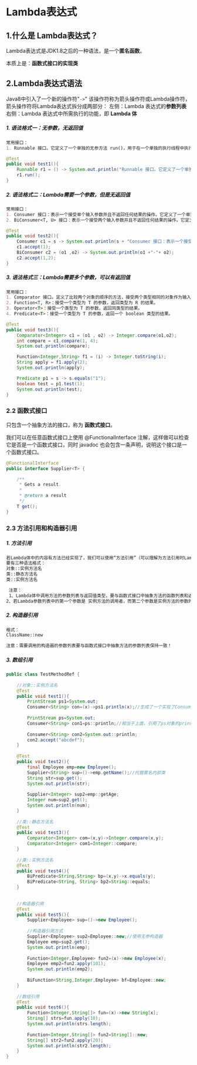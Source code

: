 # Lambda表达式



## **1.什么是 Lambda表达式**？

Lambda表达式是JDK1.8之后的一种语法，是一个**匿名函数**。

本质上是：**函数式接口的实现类**



## 2.**Lambda表达式语法**

Java8中引入了一个新的操作符"`->`" 该操作符称为箭头操作符或Lambda操作符，箭头操作符将Lambda表达式拆分成两部分：
左侧：Lambda 表达式的**参数列表**
右侧：Lambda 表达式中所需执行的功能，即 **Lambda 体**



##### 1. 语法格式一：无参数，无返回值

```markdown
常用接口：
1. Runnable 接口。它定义了一个单独的无参方法 run()，用于在一个单独的执行线程中执行某些操作或任务。
```

````java
@Test
public void test1(){
    Runnable r1 = () -> System.out.println("Runnable 接口。它定义了一个单独的无参方法 run()，用于在一个单独的执行线程											中执行某些操作或任务。");
    r1.run();
}
````



##### 2. 语法格式二：Lambda需要一个参数，但是无返回值

```markdown
常用接口：
1. Consumer 接口：表示一个接受单个输入参数并且不返回任何结果的操作。它定义了一个单独的方法 accept(Object obj)。
2. BiConsumer<T, U> 接口：表示一个接受两个输入参数并且不返回任何结果的操作。它定义了一个单独的方法 accept(T t, U u)，用于接    受两个输入参数。
```

````java
@Test
public void test2(){
    Consumer c1 = s -> System.out.println(s + "Consumer 接口：表示一个接受单个输入参数并且不返回任何结果的操作。它定义											  了一个单独的方法 accept(Object obj)。");
    c1.accept(1);
    BiConsumer c2 = (o1 ,o2) -> System.out.println(o1 +"-"+ o2);
    c2.accept(1,2);
}
````



##### 3. 语法格式三：Lambda需要多个参数，可以有返回值

```markdown
常用接口：
1. Comparator 接口。定义了比较两个对象的顺序的方法，接受两个类型相同的对象作为输入，并返回一个整数值，表示它们之间的顺序。
2. Function<T, R>：接受一个类型为 T 的参数，返回类型为 R 的结果。
3. Operator<T>：接受一个类型为 T 的参数，返回同类型的结果。
4. Predicate<T>：接受一个类型为 T 的参数，返回一个 boolean 类型的结果。
```

````java
@Test
public void test3(){
    Comparator<Integer> c1 = (o1 , o2) -> Integer.compare(o1,o2);
    int compare = c1.compare(1, 4);
    System.out.println(compare);

    Function<Integer,String> f1 = (i) -> Integer.toString(i);
    String apply = f1.apply(2);
    System.out.println(apply);

    Predicate p1 = s -> s.equals("1");
    boolean test = p1.test(1);
    System.out.println(test);
}
````

### 2.2 函数式接口

只包含一个抽象方法的接口，称为 **函数式接口**。

我们可以在任意函数式接口上使用 @FunctionalInterface 注解，这样做可以检查它是否是一个函数式接口，同时 javadoc 也会包含一条声明，说明这个接口是一个函数式接口。

````java
@FunctionalInterface
public interface Supplier<T> {

    /**
     * Gets a result.
     *
     * @return a result
     */
    T get();
}
````

### 2.3 方法引用和构造器引用

##### 1. *方法引用*

````markdown
若Lambda体中的内容有方法已经实现了，我们可以使用“方法引用”（可以理解为方法引用时Lambda表达式的另一种表现形式）
要有三种语法格式：
对象::实例方法名
类::静态方法名
类::实例方法名

 注意：
 1、Lambda体中调用方法的参数列表与返回值类型，要与函数式接口中抽象方法的函数列表和返回值类型保持一致！
2、若Lambda参数列表中的第一个参数是 实例方法的调用者，而第二个参数是实例方法的参数时，可以使用ClassName::method
````

##### 2. *构造器引用*

````markdown
格式：
ClassName::new

注意：需要调用的构造器的参数列表要与函数式接口中抽象方法的参数列表保持一致！
````

##### 3. *数组引用*

````java
public class TestMethodRef { 
	
	//对象::实例方法名
	@Test
	public void test1(){
		PrintStream ps1=System.out;
		Consumer<String> con=(x)->ps1.println(x);//生成了一个实现了Consumer接口的类的对象
		
		PrintStream ps=System.out;
		Consumer<String> con1=ps::println;//相当于上面，引用了ps对象的println()方法
		
		Consumer<String> con2=System.out::println;
		con2.accept("abcdef");
	}
	
	@Test
	public void test2(){
		final Employee emp=new Employee();
		Supplier<String> sup=()->emp.getName();//代替匿名内部类
		String str=sup.get();
		System.out.println(str);
		
		Supplier<Integer> sup2=emp::getAge;
		Integer num=sup2.get();
		System.out.println(num);
	}
	
	//类::静态方法名
	@Test
	public void test3(){
		Comparator<Integer> com=(x,y)->Integer.compare(x,y);
		Comparator<Integer> com1=Integer::compare;
	}
	
	//类::实例方法名
	@Test
	public void test4(){
		BiPredicate<String,String> bp=(x,y)->x.equals(y);
		BiPredicate<String, String> bp2=String::equals;
	}
	
	
	//构造器引用
	@Test
	public void test5(){
		Supplier<Employee> sup=()->new Employee();
		
		//构造器引用方式
		Supplier<Employee> sup2=Employee::new;//使用无参构造器
		Employee emp=sup2.get();
		System.out.println(emp);
		
		Function<Integer,Employee> fun2=(x)->new Employee(x);
		Employee emp2=fun2.apply(101);
		System.out.println(emp2);
		
		BiFunction<String,Integer,Employee> bf=Employee::new;
	}
	
	//数组引用
	@Test
	public void test6(){
		Function<Integer,String[]> fun=(x)->new String[x];
		String[] strs=fun.apply(10);
		System.out.println(strs.length);
	
		Function<Integer,String[]> fun2=String[]::new;
		String[] str2=fun2.apply(20);
		System.out.println(str2.length);
	}
}
````
